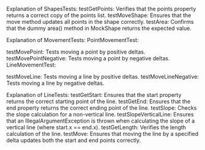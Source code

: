 Explanation of ShapesTests:
testGetPoints: Verifies that the points property returns a correct copy of the points list.
testMoveShape: Ensures that the move method updates all points in the shape correctly.
testArea: Confirms that the dummy area() method in MockShape returns the expected value.

Explanation of MovementTests:
PointMovementTest:

testMovePoint: Tests moving a point by positive deltas.
testMovePointNegative: Tests moving a point by negative deltas.
LineMovementTest:

testMoveLine: Tests moving a line by positive deltas.
testMoveLineNegative: Tests moving a line by negative deltas.

Explanation of LineTests:
testGetStart: Ensures that the start property returns the correct starting point of the line.
testGetEnd: Ensures that the end property returns the correct ending point of the line.
testSlope: Checks the slope calculation for a non-vertical line.
testSlopeVerticalLine: Ensures that an IllegalArgumentException is thrown when calculating the slope of a vertical line (where start.x == end.x).
testGetLength: Verifies the length calculation of the line.
testMove: Ensures that moving the line by a specified delta updates both the start and end points correctly.